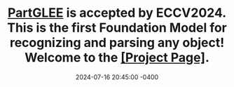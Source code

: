 ---
title: <a href="https://arxiv.org/pdf/2407.16696">PartGLEE</a> is accepted by ECCV2024. This is the first <strong>Foundation Model</strong> for recognizing and parsing any object! Welcome to the <a href="https://provencestar.github.io/PartGLEE-Vision/">[Project Page]</a>.
date: 2024-07-16 20:45:00 -0400
---